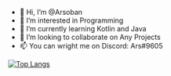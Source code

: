 - 👋 Hi, I’m @Arsoban
- 👀 I’m interested in Programming
- 🌱 I’m currently learning Kotlin and Java
- 💞️ I’m looking to collaborate on Any Projects
- 📫 You can wright me on Discord: Ars#9605

[![Top Langs](https://github-readme-stats.vercel.app/api/top-langs/?username=Arsoban&theme=dracula)](https://github.com/anuraghazra/github-readme-stats)
